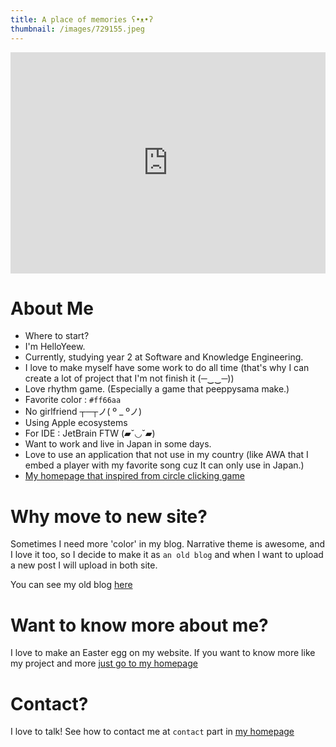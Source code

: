 ```yaml
---
title: A place of memories ʕ•ᴥ•ʔ
thumbnail: /images/729155.jpeg
---
```


<iframe src="https://embed.awa.fm/track/366ae41cccc724131547/?t=1617009009" width="100%" height="354" frameborder="0" allowtransparency="true"></iframe>

# About Me

- Where to start?
- I'm HelloYeew.
- Currently, studying year 2 at Software and Knowledge Engineering.
- I love to make myself have some work to do all time (that's why I can create a lot of project that I'm not finish it (─‿‿─))
- Love rhythm game. (Especially a game that peeppysama make.)
- Favorite color : `#ff66aa`
- No girlfriend ┬─┬ノ( º _ ºノ)
- Using Apple ecosystems
- For IDE : JetBrain FTW (▰˘◡˘▰)
- Want to work and live in Japan in some days.
- Love to use an application that not use in my country (like AWA that I embed a player with my favorite song cuz It can only use in Japan.)
- [My homepage that inspired from circle clicking game](https://www.helloyeew.dev/)

# Why move to new site?

Sometimes I need more 'color' in my blog. Narrative theme is awesome, and I love it too, so I decide to make it as `an old blog` and when I want to upload a new post I will upload in both site.

You can see my old blog [here](https://old-blog.helloyeew.dev/)

# Want to know more about me?

I love to make an Easter egg on my website. If you want to know more like my project and more [just go to my homepage](https://www.helloyeew.dev/)

# Contact?

I love to talk! See how to contact me at `contact` part in [my homepage](https://www.helloyeew.dev/)
